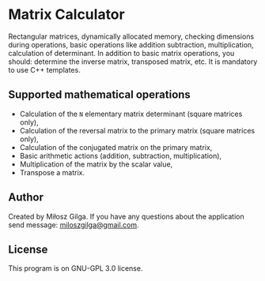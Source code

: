 # Matrix Calculator

Rectangular matrices, dynamically allocated memory, checking dimensions during operations, basic operations like addition subtraction, multiplication, calculation of determinant. In addition to basic matrix operations, you should: determine the inverse matrix, transposed matrix, etc. It is mandatory to use C++ templates.

## Supported mathematical operations
* Calculation of the `N` elementary matrix determinant (square matrices only),
* Calculation of the reversal matrix to the primary matrix (square matrices only),
* Calculation of the conjugated matrix on the primary matrix,
* Basic arithmetic actions (addition, subtraction, multiplication),
* Multiplication of the matrix by the scalar value,
* Transpose a matrix.

## Author
Created by Miłosz Gilga. If you have any questions about the application send message: [miloszgilga@gmail.com](mailto:miloszgilga@gmail.com).

## License
This program is on GNU-GPL 3.0 license.
